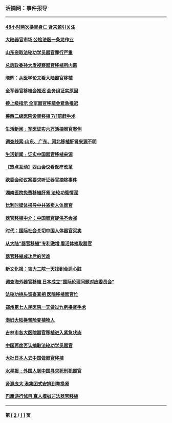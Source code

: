 ### 活摘网：事件报导
---
#### [48小时两次换肾身亡 肾来源引关注](../../pages/nf5877/n1323217.md) 
#### [大陆器官市场 公检法医一条龙作业](../../pages/nf5877/n1322039.md) 
#### [山东盗取法轮功学员器官罪行严重](../../pages/nf5877/n1319606.md) 
#### [总后政委孙大发视察器官移植所内幕](../../pages/nf5877/n1316914.md) 
#### [晓辉：从医学论文看大陆器官移植](../../pages/nf5877/n1314970.md) 
#### [全军器官移植会推迟 会务组证实原因](../../pages/nf5877/n1314366.md) 
#### [接上级指示 全军器官移植会紧急推迟](../../pages/nf5877/n1313218.md) 
#### [莱西二级医院设肾移植 7/1前赶手术](../../pages/nf5877/n1312251.md) 
#### [生活新闻﹕军医证实六万活摘器官案例](../../pages/nf5877/n1310756.md) 
#### [调查线索:山东、广东、河北移植肝肾来源不明](../../pages/nf5877/n1310386.md) 
#### [生活新闻﹕证实中国器官移植来源](../../pages/nf5877/n1309947.md) 
#### [【热点互动】西山会议看医疗改革](../../pages/nf5877/n1308469.md) 
#### [欧委会动议案要求听证器官摘除事件](../../pages/nf5877/n1303322.md) 
#### [湖南医院免费移植肝肾 法轮功冤情深](../../pages/nf5877/n1303279.md) 
#### [比利时媒体报导中共盗卖人体器官](../../pages/nf5877/n1303042.md) 
#### [器官移植中介：中国器官提供不会减](../../pages/nf5877/n1299932.md) 
#### [时代：国际社会关切中国人体器官买卖](../../pages/nf5877/n1299020.md) 
#### [从大陆“器官移植”专利激增 看活体摘取器官](../../pages/nf5877/n1297883.md) 
#### [器官移植成功后的苦难](../../pages/nf5877/n1296652.md) 
#### [新文化报：吉大二院一天找到合适心脏](../../pages/nf5877/n1296148.md) 
#### [调查海外器官移植 日本成立“国际伦理问题对应委员会”](../../pages/nf5877/n1295588.md) 
#### [法轮功挑头调查真相 医院移植器官忙](../../pages/nf5877/n1290629.md) 
#### [郑州第七人民医院一天做过九例换肾手术](../../pages/nf5877/n1288040.md) 
#### [港妇大陆换肾险变植物人](../../pages/nf5877/n1287255.md) 
#### [吉林市各大医院器官移植进入紧急状态](../../pages/nf5877/n1287124.md) 
#### [中国再度否认摘取法轮功学员器官](../../pages/nf5877/n1285925.md) 
#### [大批日本人去中国做器官移植](../../pages/nf5877/n1285842.md) 
#### [水星报﹕外国人到中国寻求死刑犯器官](../../pages/nf5877/n1285354.md) 
#### [肾源庞大 港集团式安排到粤换肾](../../pages/nf5877/n1284608.md) 
#### [巴厘游行怵目 真人模拟非法器官移植](../../pages/nf5877/n1283218.md) 

---
#### 第 [ [2](./2.md) / [1](./1.md) ] 页
